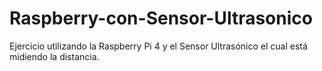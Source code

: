 # Raspberry-con-Sensor-Ultrasonico
Ejercicio utilizando la Raspberry Pi 4 y el Sensor Ultrasónico el cual está midiendo la distancia.
